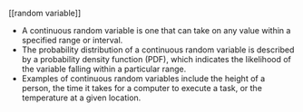 [[random variable]]
- A continuous random variable is one that can take on any value within a specified range or interval.
- The probability distribution of a continuous random variable is described by a probability density function (PDF), which indicates the likelihood of the variable falling within a particular range.
- Examples of continuous random variables include the height of a person, the time it takes for a computer to execute a task, or the temperature at a given location.